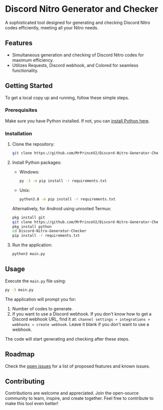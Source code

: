# Discord Nitro Generator and Checker

A sophisticated tool designed for generating and checking Discord Nitro codes efficiently, meeting all your Nitro needs.

## Features

- Simultaneous generation and checking of Discord Nitro codes for maximum efficiency.
- Utilizes Requests, Discord webhook, and Colored for seamless functionality.

## Getting Started

To get a local copy up and running, follow these simple steps.

### Prerequisites

Make sure you have Python installed. If not, you can [install Python here](https://www.python.org/downloads/).

### Installation

1. Clone the repository:

    ```bash
    git clone https://github.com/MrPrinceV2/Discord-Nitro-Generator-Checker.git
    ```

2. Install Python packages:

    - Windows:

        ```bash
        py -3 -m pip install -r requirements.txt
        ```

    - Unix:

        ```bash
        python3.8 -m pip install -r requirements.txt
        ```

    Alternatively, for Android using unrooted Termux:

    ```bash
    pkg install git
    git clone https://github.com/MrPrinceV2/Discord-Nitro-Generator-Checker
    pkg install python
    cd Discord-Nitro-Generator-Checker
    pip install -r requirements.txt
    ```

3. Run the application:

    ```bash
    python3 main.py
    ```

## Usage

Execute the `main.py` file using:

```bash
py -3 main.py
```

The application will prompt you for:

1. Number of codes to generate.
2. If you want to use a Discord webhook. If you don't know how to get a Discord webhook URL, find it at:
   `channel settings » integrations » webhooks » create webhook`. Leave it blank if you don't want to use a webhook.

The code will start generating and checking after these steps.

## Roadmap

Check the [open issues](https://github.com/MrPrinceV2/Discord-Nitro-Generator-Checker/issues) for a list of proposed features and known issues.

## Contributing

Contributions are welcome and appreciated. Join the open-source community to learn, inspire, and create together. Feel free to contribute to make this tool even better!
